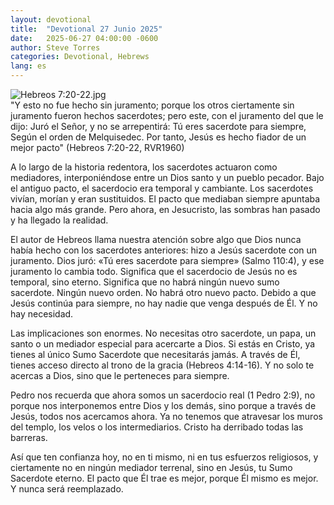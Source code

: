 ```yaml
---
layout: devotional
title:  "Devotional 27 Junio 2025"
date:   2025-06-27 04:00:00 -0600
author: Steve Torres
categories: Devotional, Hebrews
lang: es
---
```

<img src="https://sitemedia.esteeb.com/file/esteebcomsitemedia/devotional_images/Hebrews/ES-Heb-7_20-22.jpg?raw=true" alt="Hebreos 7:20-22.jpg" style="max-width: 100%; height: auto;">

<div class="scripture">
  "Y esto no fue hecho sin juramento; porque los otros ciertamente sin juramento fueron hechos sacerdotes; pero este, con el juramento del que le dijo: Juró el Señor, y no se arrepentirá: Tú eres sacerdote para siempre, Según el orden de Melquisedec. Por tanto, Jesús es hecho fiador de un mejor pacto" (Hebreos 7:20-22, RVR1960)
</div>

A lo largo de la historia redentora, los sacerdotes actuaron como mediadores, interponiéndose entre un Dios santo y un pueblo pecador. Bajo el antiguo pacto, el sacerdocio era temporal y cambiante. Los sacerdotes vivían, morían y eran sustituidos. El pacto que mediaban siempre apuntaba hacia algo más grande. Pero ahora, en Jesucristo, las sombras han pasado y ha llegado la realidad.

El autor de Hebreos llama nuestra atención sobre algo que Dios nunca había hecho con los sacerdotes anteriores: hizo a Jesús sacerdote con un juramento. Dios juró: «Tú eres sacerdote para siempre» (Salmo 110:4), y ese juramento lo cambia todo. Significa que el sacerdocio de Jesús no es temporal, sino eterno. Significa que no habrá ningún nuevo sumo sacerdote. Ningún nuevo orden. No habrá otro nuevo pacto. Debido a que Jesús continúa para siempre, no hay nadie que venga después de Él. Y no hay necesidad.

Las implicaciones son enormes. No necesitas otro sacerdote, un papa, un santo o un mediador especial para acercarte a Dios. Si estás en Cristo, ya tienes al único Sumo Sacerdote que necesitarás jamás. A través de Él, tienes acceso directo al trono de la gracia (Hebreos 4:14-16). Y no solo te acercas a Dios, sino que le perteneces para siempre.

Pedro nos recuerda que ahora somos un sacerdocio real (1 Pedro 2:9), no porque nos interponemos entre Dios y los demás, sino porque a través de Jesús, todos nos acercamos ahora. Ya no tenemos que atravesar los muros del templo, los velos o los intermediarios. Cristo ha derribado todas las barreras.

Así que ten confianza hoy, no en ti mismo, ni en tus esfuerzos religiosos, y ciertamente no en ningún mediador terrenal, sino en Jesús, tu Sumo Sacerdote eterno. El pacto que Él trae es mejor, porque Él mismo es mejor. Y nunca será reemplazado.